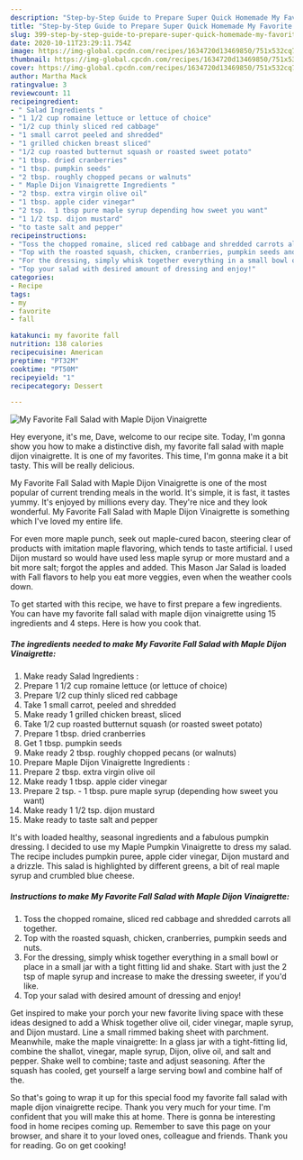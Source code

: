 ```yaml
---
description: "Step-by-Step Guide to Prepare Super Quick Homemade My Favorite Fall Salad with Maple Dijon Vinaigrette"
title: "Step-by-Step Guide to Prepare Super Quick Homemade My Favorite Fall Salad with Maple Dijon Vinaigrette"
slug: 399-step-by-step-guide-to-prepare-super-quick-homemade-my-favorite-fall-salad-with-maple-dijon-vinaigrette
date: 2020-10-11T23:29:11.754Z
image: https://img-global.cpcdn.com/recipes/1634720d13469850/751x532cq70/my-favorite-fall-salad-with-maple-dijon-vinaigrette-recipe-main-photo.jpg
thumbnail: https://img-global.cpcdn.com/recipes/1634720d13469850/751x532cq70/my-favorite-fall-salad-with-maple-dijon-vinaigrette-recipe-main-photo.jpg
cover: https://img-global.cpcdn.com/recipes/1634720d13469850/751x532cq70/my-favorite-fall-salad-with-maple-dijon-vinaigrette-recipe-main-photo.jpg
author: Martha Mack
ratingvalue: 3
reviewcount: 11
recipeingredient:
- " Salad Ingredients "
- "1 1/2 cup romaine lettuce or lettuce of choice"
- "1/2 cup thinly sliced red cabbage"
- "1 small carrot peeled and shredded"
- "1 grilled chicken breast sliced"
- "1/2 cup roasted butternut squash or roasted sweet potato"
- "1 tbsp. dried cranberries"
- "1 tbsp. pumpkin seeds"
- "2 tbsp. roughly chopped pecans or walnuts"
- " Maple Dijon Vinaigrette Ingredients "
- "2 tbsp. extra virgin olive oil"
- "1 tbsp. apple cider vinegar"
- "2 tsp.  1 tbsp pure maple syrup depending how sweet you want"
- "1 1/2 tsp. dijon mustard"
- "to taste salt and pepper"
recipeinstructions:
- "Toss the chopped romaine, sliced red cabbage and shredded carrots all together."
- "Top with the roasted squash, chicken, cranberries, pumpkin seeds and nuts."
- "For the dressing, simply whisk together everything in a small bowl or place in a small jar with a tight fitting lid and shake. Start with just the 2 tsp of maple syrup and increase to make the dressing sweeter, if you&#39;d like."
- "Top your salad with desired amount of dressing and enjoy!"
categories:
- Recipe
tags:
- my
- favorite
- fall

katakunci: my favorite fall 
nutrition: 138 calories
recipecuisine: American
preptime: "PT32M"
cooktime: "PT50M"
recipeyield: "1"
recipecategory: Dessert

---
```



![My Favorite Fall Salad with Maple Dijon Vinaigrette](https://img-global.cpcdn.com/recipes/1634720d13469850/751x532cq70/my-favorite-fall-salad-with-maple-dijon-vinaigrette-recipe-main-photo.jpg)

Hey everyone, it's me, Dave, welcome to our recipe site. Today, I'm gonna show you how to make a distinctive dish, my favorite fall salad with maple dijon vinaigrette. It is one of my favorites. This time, I'm gonna make it a bit tasty. This will be really delicious.

My Favorite Fall Salad with Maple Dijon Vinaigrette is one of the most popular of current trending meals in the world. It's simple, it is fast, it tastes yummy. It's enjoyed by millions every day. They're nice and they look wonderful. My Favorite Fall Salad with Maple Dijon Vinaigrette is something which I've loved my entire life.

For even more maple punch, seek out maple-cured bacon, steering clear of products with imitation maple flavoring, which tends to taste artificial. I used Dijon mustard so would have used less maple syrup or more mustard and a bit more salt; forgot the apples and added. This Mason Jar Salad is loaded with Fall flavors to help you eat more veggies, even when the weather cools down.


To get started with this recipe, we have to first prepare a few ingredients. You can have my favorite fall salad with maple dijon vinaigrette using 15 ingredients and 4 steps. Here is how you cook that.

<!--inarticleads1-->

##### The ingredients needed to make My Favorite Fall Salad with Maple Dijon Vinaigrette:

1. Make ready  Salad Ingredients :
1. Prepare 1 1/2 cup romaine lettuce (or lettuce of choice)
1. Prepare 1/2 cup thinly sliced red cabbage
1. Take 1 small carrot, peeled and shredded
1. Make ready 1 grilled chicken breast, sliced
1. Take 1/2 cup roasted butternut squash (or roasted sweet potato)
1. Prepare 1 tbsp. dried cranberries
1. Get 1 tbsp. pumpkin seeds
1. Make ready 2 tbsp. roughly chopped pecans (or walnuts)
1. Prepare  Maple Dijon Vinaigrette Ingredients :
1. Prepare 2 tbsp. extra virgin olive oil
1. Make ready 1 tbsp. apple cider vinegar
1. Prepare 2 tsp. - 1 tbsp. pure maple syrup (depending how sweet you want)
1. Make ready 1 1/2 tsp. dijon mustard
1. Make ready to taste salt and pepper


It&#39;s with loaded healthy, seasonal ingredients and a fabulous pumpkin dressing. I decided to use my Maple Pumpkin Vinaigrette to dress my salad. The recipe includes pumpkin puree, apple cider vinegar, Dijon mustard and a drizzle. This salad is highlighted by different greens, a bit of real maple syrup and crumbled blue cheese. 

<!--inarticleads2-->

##### Instructions to make My Favorite Fall Salad with Maple Dijon Vinaigrette:

1. Toss the chopped romaine, sliced red cabbage and shredded carrots all together.
1. Top with the roasted squash, chicken, cranberries, pumpkin seeds and nuts.
1. For the dressing, simply whisk together everything in a small bowl or place in a small jar with a tight fitting lid and shake. Start with just the 2 tsp of maple syrup and increase to make the dressing sweeter, if you&#39;d like.
1. Top your salad with desired amount of dressing and enjoy!


Get inspired to make your porch your new favorite living space with these ideas designed to add a Whisk together olive oil, cider vinegar, maple syrup, and Dijon mustard. Line a small rimmed baking sheet with parchment. Meanwhile, make the maple vinaigrette: In a glass jar with a tight-fitting lid, combine the shallot, vinegar, maple syrup, Dijon, olive oil, and salt and pepper. Shake well to combine; taste and adjust seasoning. After the squash has cooled, get yourself a large serving bowl and combine half of the. 

So that's going to wrap it up for this special food my favorite fall salad with maple dijon vinaigrette recipe. Thank you very much for your time. I'm confident that you will make this at home. There is gonna be interesting food in home recipes coming up. Remember to save this page on your browser, and share it to your loved ones, colleague and friends. Thank you for reading. Go on get cooking!
